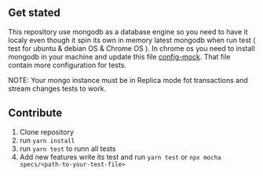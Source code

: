 ## Get stated
This repository use mongodb as a database engine so you need to have it localy
even though it spin its own in memory latest mongodb when run test ( test for ubuntu & debian OS & Chrome OS ). In  chrome os you need to install mongodb in your machine and update this file [config-mock](./specs/mock.config.js). That file contain more configuration for tests.

NOTE: Your mongo instance must be in Replica mode fot transactions and stream changes tests to work.

## Contribute

1. Clone repository
2. run `yarn install`
3. run `yarn test` to runn all tests
4. Add new features write its test and run `yarn test` or `npx mocha specs/<path-to-your-test-file>`
